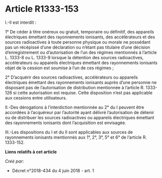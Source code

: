 # Article R1333-153

I.-Il est interdit :

1° De céder à titre onéreux ou gratuit, temporaire ou définitif, des appareils électriques émettant des rayonnements
ionisants, des accélérateurs et des sources radioactives à toute personne physique ou morale ne possédant pas un récépissé
d’une déclaration ou n’étant pas titulaire d’une décision d’enregistrement ou d’autorisation de l’un des régimes mentionnés à
l’article L. 1333-8 ou L. 1333-9 lorsque la détention des sources radioactives, accélérateurs ou appareils électriques
émettant des rayonnements ionisants objet de la cession est soumise à l’un de ces régimes ;

2° D’acquérir des sources radioactives, accélérateurs ou appareils électriques émettant des rayonnements ionisants auprès
d’une personne ne disposant pas de l’autorisation de distribution mentionnée à l’article R. 1333-126 si cette autorisation
est requise. Cette disposition n’est pas applicable aux cessions entre utilisateurs.

II.-Des dérogations à l’interdiction mentionnée au 2° du I peuvent être accordées à l’acquéreur par l’autorité ayant délivré
l’autorisation de détenir ou de distribuer les sources radioactives ou appareils électriques émettant des rayonnements
ionisants dont l’acquisition est envisagée.

III.-Les dispositions du I et du II sont applicables aux sources de rayonnements ionisants mentionnés aux 1°, 2°, 3°, 5° et
6° de l’article R. 1333-152.

**Liens relatifs à cet article**

_Créé par_:

  - Décret n°2018-434 du 4 juin 2018 - art. 1
